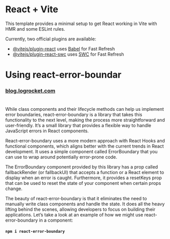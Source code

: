 # React + Vite

This template provides a minimal setup to get React working in Vite with HMR and some ESLint rules.

Currently, two official plugins are available:

- [@vitejs/plugin-react](https://github.com/vitejs/vite-plugin-react/blob/main/packages/plugin-react/README.md) uses [Babel](https://babeljs.io/) for Fast Refresh
- [@vitejs/plugin-react-swc](https://github.com/vitejs/vite-plugin-react-swc) uses [SWC](https://swc.rs/) for Fast Refresh

# Using react-error-boundar

### [blog.logrocket.com](https://blog.logrocket.com/react-error-handling-with-react-error-boundary/)
#
While class components and their lifecycle methods can help us implement error boundaries, react-error-boundary is a library that takes this functionality to the next level, making the process more straightforward and user-friendly. It’s a small library that provides a flexible way to handle JavaScript errors in React components.

React-error-boundary uses a more modern approach with React Hooks and functional components, which aligns better with the current trends in React development. It uses a simple component called ErrorBoundary that you can use to wrap around potentially error-prone code.

The ErrorBoundary component provided by this library has a prop called fallbackRender (or fallbackUI) that accepts a function or a React element to display when an error is caught. Furthermore, it provides a resetKeys prop that can be used to reset the state of your component when certain props change.

The beauty of react-error-boundary is that it eliminates the need to manually write class components and handle the state. It does all the heavy lifting behind the scenes, allowing developers to focus on building their applications. Let’s take a look at an example of how we might use react-error-boundary in a component:

#### `npm i react-error-boundary`